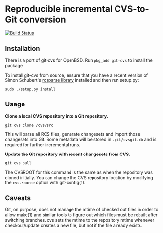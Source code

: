Reproducible incremental CVS-to-Git conversion
==============================================

[![Build Status](https://travis-ci.org/ustuehler/git-cvs.svg?branch=master)](http://travis-ci.org/ustuehler/git-cvs)

Installation
------------

There is a port of git-cvs for OpenBSD. Run `pkg_add git-cvs` to install the
package.

To install git-cvs from source, ensure that you have a recent version of Simon
Schubert's [rcsparse library](https://github.com/corecode/rcsparse) installed
and then run setup.py:

```text
sudo ./setup.py install
```

Usage
-----

**Clone a local CVS repository into a Git repository.**

```text
git cvs clone /cvs/src
```

This will parse all RCS files, generate changesets and import those changesets
into Git.  Some metadata will be stored in `.git/cvsgit.db` and is required for
further incremental runs.

**Update the Git repository with recent changesets from CVS.**

```text
git cvs pull
```

The CVSROOT for this command is the same as when the repository was cloned
initially.  You can change the CVS repository location by modifying the
`cvs.source` option with git-config(1).

Caveats
-------

Git, on purpose, does not manage the mtime of checked out files in order to
allow make(1) and similar tools to figure out which files must be rebuilt after
switching branches.  cvs sets the mtime to the repository mtime whenever
checkout/update creates a new file, but not if the file already exists.
